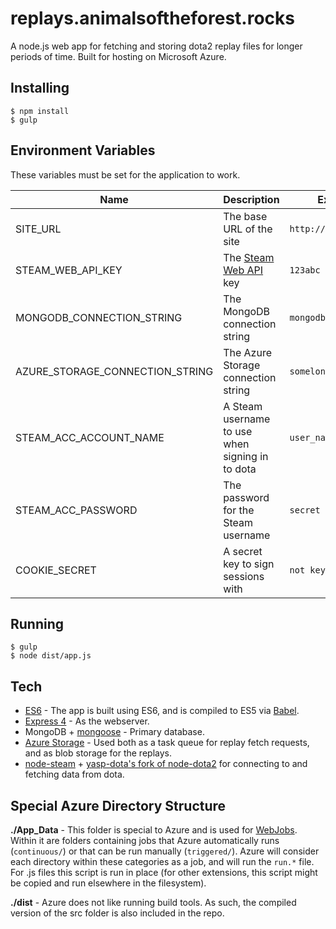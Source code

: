 # replays.animalsoftheforest.rocks

A node.js web app for fetching and storing dota2 replay files for longer periods of time. Built for hosting on Microsoft Azure.

## Installing
```
$ npm install
$ gulp
```

## Environment Variables
These variables must be set for the application to work.

| Name |  Description | Example Value |
| ---- | ------------ | ------------- |
| SITE_URL | The base URL of the site | `http://127.0.0.1:3000/` 
| STEAM_WEB_API_KEY | The [Steam Web API](http://steamcommunity.com/dev/apikey) key | `123abc` 
| MONGODB_CONNECTION_STRING | The MongoDB connection string | `mongodb://user:123@abc...` 
| AZURE_STORAGE_CONNECTION_STRING | The Azure Storage connection string | `somelongstring...`
| STEAM_ACC_ACCOUNT_NAME | A Steam username to use when signing in to dota | `user_name` 
| STEAM_ACC_PASSWORD | The password for the Steam username | `secret`
| COOKIE_SECRET | A secret key to sign sessions with | `not keyboard cat`

## Running
```
$ gulp
$ node dist/app.js
```

## Tech
* [ES6](https://github.com/lukehoban/es6features) - The app is built using ES6, and is compiled to ES5 via [Babel](http://babeljs.io).
* [Express 4](http://expressjs.com/) - As the webserver.
* MongoDB + [mongoose](http://mongoosejs.com/) - Primary database. 
* [Azure Storage](http://azure.microsoft.com/en-in/services/storage/) - Used both as a task queue for replay fetch requests, and as blob storage for the replays.
* [node-steam](https://github.com/seishun/node-steam) + [yasp-dota's fork of node-dota2](https://github.com/yasp-dota/node-dota2) for connecting to and fetching data from dota.

## Special Azure Directory Structure

**./App_Data** - This folder is special to Azure and is used for [WebJobs](http://blog.amitapple.com/post/74215124623/deploy-azure-webjobs/). Within it are folders containing jobs that Azure automatically runs (`continuous/`) or that can be run manually (`triggered/`). Azure will consider each directory within these categories as a job, and will run the `run.*` file. For .js files this script is run in place (for other extensions, this script might be copied and run elsewhere in the filesystem).

**./dist** - Azure does not like running build tools. As such, the compiled version of the src folder is also included in the repo.
